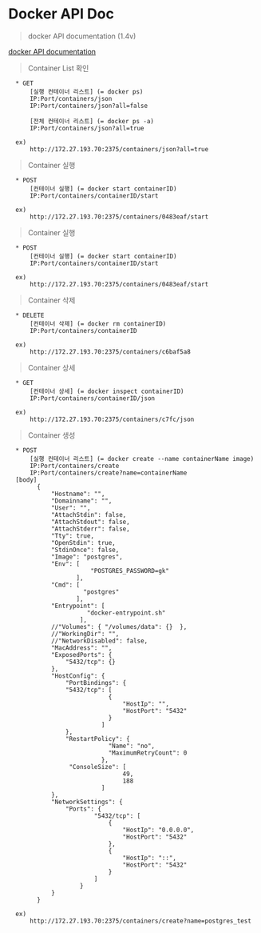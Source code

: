 # Docker API Doc

> docker API documentation (1.4v)

[docker API documentation](https://docs.docker.com/engine/api/v1.40/)	
		

> Container List 확인
	
	  * GET 
	  	  [실행 컨테이너 리스트] (= docker ps)
	  	  IP:Port/containers/json 
		  IP:Port/containers/json?all=false

		  [전체 컨테이너 리스트] (= docker ps -a)
		  IP:Port/containers/json?all=true

	  ex)
	  	  http://172.27.193.70:2375/containers/json?all=true 	

> Container 실행
	
	  * POST 
	  	  [컨테이너 실행] (= docker start containerID)
	  	  IP:Port/containers/containerID/start

	  ex)
	  	  http://172.27.193.70:2375/containers/0483eaf/start	


> Container 실행
	
	  * POST 
	  	  [컨테이너 실행] (= docker start containerID)
	  	  IP:Port/containers/containerID/start

	  ex)
	  	  http://172.27.193.70:2375/containers/0483eaf/start


> Container 삭제
	 
	  * DELETE 
	  	  [컨테이너 삭제] (= docker rm containerID)
	  	  IP:Port/containers/containerID 

	  ex)
		  http://172.27.193.70:2375/containers/c6baf5a8


> Container 상세
	 
	  * GET 
	  	  [컨테이너 상세] (= docker inspect containerID)
	  	  IP:Port/containers/containerID/json

	  ex)
		  http://172.27.193.70:2375/containers/c7fc/json  

> Container 생성
	 
	  * POST 
	  	  [실행 컨테이너 리스트] (= docker create --name containerName image)
	  	  IP:Port/containers/create 
		  IP:Port/containers/create?name=containerName
	  [body]
	  		{
			    "Hostname": "",
			    "Domainname": "",
			    "User": "",
			    "AttachStdin": false,
			    "AttachStdout": false,
			    "AttachStderr": false,
			    "Tty": true,
			    "OpenStdin": true,
			    "StdinOnce": false,  
			    "Image": "postgres",
			    "Env": [
			               "POSTGRES_PASSWORD=gk"
			           ],
			    "Cmd": [
			             "postgres"
			           ],
			    "Entrypoint": [
			              "docker-entrypoint.sh"
			            ],
			    //"Volumes": { "/volumes/data": {}  },
			    //"WorkingDir": "",
			    //"NetworkDisabled": false,
			    "MacAddress": "",
			    "ExposedPorts": {
			        "5432/tcp": {}
			    },
			    "HostConfig": {
			        "PortBindings": {
			        "5432/tcp": [
			                    {
			                        "HostIp": "",
			                        "HostPort": "5432"
			                    }
			                  ]
			        },
			        "RestartPolicy": {
			                    "Name": "no",
			                    "MaximumRetryCount": 0
			                  },
			         "ConsoleSize": [
			                        49,
			                        188
			                  ]        
			    },    
			    "NetworkSettings": {
			        "Ports": {
			                "5432/tcp": [
			                    {
			                        "HostIp": "0.0.0.0",
			                        "HostPort": "5432"
			                    },
			                    {
			                        "HostIp": "::",
			                        "HostPort": "5432"
			                    }
			                ]
			            }
			    }
			}

	  ex)
	  	  http://172.27.193.70:2375/containers/create?name=postgres_test